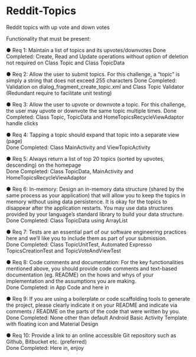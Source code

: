 # Reddit-Topics
Reddit topics with up vote and down votes

Functionality that must be present:

● Req 1: Maintain a list of topics and its upvotes/downvotes
Done Completed: Create, Read and Update operations without option of deletion not required on Class Topic and Class TopicData

● Req 2: Allow the user to submit topics. For this challenge, a “topic” is simply a string that does not exceed 255 characters
Done Completed: Validation on dialog_fragment_create_topic.xml and Class Topic Validator (Redundant require to facilitate unit testing)

● Req 3: Allow the user to upvote or downvote a topic. For this challenge, the user may upvote or downvote the same topic multiple times.
Done Completed: Class Topic, TopicData and HomeTopicsRecycleViewAdaptor handle clicks

● Req 4: Tapping a topic should expand that topic into a separate view (page)
<br>Done Completed: Class MainActivity and ViewTopicActivity

● Req 5: Always return a list of top 20 topics (sorted by upvotes, descending) on the homepage
<br>Done Completed: Class TopicData, MainActivity and HomeTopicsRecycleViewAdaptor

● Req 6: In-memory: Design an in-memory data structure (shared by the same process as your application) that will allow you to keep the topics in memory without using data persistence. It is okay for the topics to disappear after the application restarts. You may use data structures provided by your language’s standard library to build your data structure.
<br>Done Completed: Class TopicData using ArrayList

● Req 7: Tests are an essential part of our software engineering practices here and we’ll like you
to include them as part of your submission.
<br>Done Completed: Class TopicUnitTest, Automated Expresso TopicsCreationTest and TopicVoteAndViewTest

● Req 8: Code comments and documentation: For the key functionalities mentioned above, you
should provide code comments and text-based documentation (eg. README) on the
hows and whys of your implementation and the assumptions you are making.
<br>Done Completed: in App Code and here in

● Req 9: If you are using a boilerplate or code scaffolding tools to generate the project, please clearly indicate it on your README and indicate via comments / README on the parts of the code that were written by you.
<br>Done Completed: None other than default Android Basic Activity Template with floating icon and Material Design

● Req 10: Provide a link to an online accessible Git repository such as Github, Bitbucket etc. (preferred)
<br>Done Completed: Here in, enjoy
